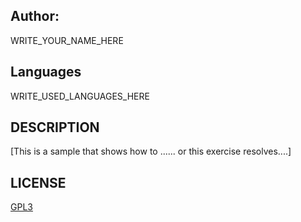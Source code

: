 ## Author:
WRITE_YOUR_NAME_HERE

## Languages
WRITE_USED_LANGUAGES_HERE

## DESCRIPTION
[This is a sample that shows how to ......
or this exercise resolves....]

## LICENSE
[GPL3](https://github.com/smaicas-org/Dnj.Colab/blob/dev/LICENSE)